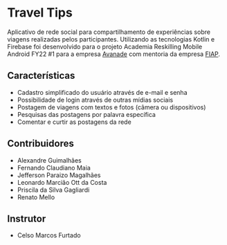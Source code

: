 # Travel Tips 
Aplicativo de rede social para compartilhamento de experiências sobre viagens realizadas pelos participantes. 
Utilizando as tecnologias Kotlin e Firebase foi desenvolvido para o projeto Academia Reskilling Mobile Android FY22 #1 para a empresa [Avanade](https://www.avanade.com/pt-br/) com mentoria da empresa [FIAP]( https://www.fiap.com.br/).

## Características
- Cadastro simplificado do usuário através de e-mail e senha 
- Possibilidade de login através de outras mídias sociais
- Postagem de viagens com textos e fotos (câmera ou dispositivos)
- Pesquisas das postagens por palavra específica
- Comentar e curtir as postagens da rede
 
## Contribuidores
- Alexandre Guimalhães
- Fernando Claudiano Maia
- Jefferson Paraizo Magalhães
- Leonardo Marcião Ott da Costa
- Priscila da Silva Gagliardi
- Renato Mello

## Instrutor
- Celso Marcos Furtado
